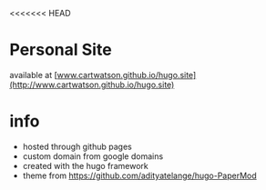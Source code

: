 <<<<<<< HEAD
# Personal Site
available at [www.cartwatson.github.io/hugo.site](http://www.cartwatson.github.io/hugo.site)

# info
* hosted through github pages  
* custom domain from google domains  
* created with the hugo framework
* theme from https://github.com/adityatelange/hugo-PaperMod

